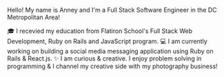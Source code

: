 Hello! My name is Anney and I'm a Full Stack Software Engineer in the DC Metropolitan Area!

🎓 I recevied my education from Flatiron School's Full Stack Web Development, Ruby on Rails and JavaScript program.
💻 I am currently working on building a social media messaging application using Ruby on Rails & React.js.
✨ I am curious & creative. I enjoy problem solving in programming & I channel my creative side with my photography business!
